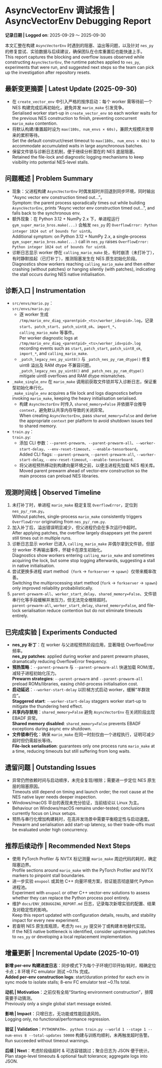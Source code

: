 # AsyncVectorEnv 调试报告 | AsyncVectorEnv Debugging Report

**记录日期 | Logged on**: 2025-09-29 ～ 2025-09-30

本文汇整在构建 `AsyncVectorEnv` 时遇到的阻塞、溢出等问题，以及针对 `nes_py` 的修复尝试、实验数据与后续建议，确保团队在仓库重置后也能快速上手。<br>This report captures the blocking and overflow issues observed while constructing `AsyncVectorEnv`, the runtime patches applied to `nes_py`, experiments that were run, and suggested next steps so the team can pick up the investigation after repository resets.

## 最新变更摘要 | Latest Update (2025-09-30)
- 在 `create_vector_env` 中引入严格的按序启动：每个 worker 需等待前一个 NES 构建完成后再初始化，避免并发 `mario_make` 引发竞争。<br>Serialised worker start-up in `create_vector_env` so each worker waits for the previous NES construction to finish, preventing concurrent `mario_make` contention.
- 将默认构建/重置超时设为 `max(180s, num_envs × 60s)`，兼顾大规模并发带来的累积等待。<br>Set the default construct/reset timeout to `max(180s, num_envs × 60s)` to accommodate accumulated waits in large asynchronous batches.
- 保留文件锁与诊断日志机制，便于继续分析潜在的 NES 底层阻塞。<br>Retained the file-lock and diagnostic logging mechanisms to keep visibility into potential NES-level stalls.

## 问题概述 | Problem Summary
- 现象：父进程构建 `AsyncVectorEnv` 时偶发超时并回退到同步环境，同时输出 “Async vector env construction timed out…”。<br>Symptom: the parent process sporadically times out while building `AsyncVectorEnv`, prints “Async vector env construction timed out…”, and falls back to the synchronous env.
- 额外现象：在 Python 3.12 + NumPy 2.x 下，单进程运行 `gym_super_mario_bros.make(...)` 会触发 `nes_py` 的 `OverflowError: Python integer 1024 out of bounds for uint8`。<br>Additional symptom: on Python 3.12 + NumPy 2.x, a single-process `gym_super_mario_bros.make(...)` call in `nes_py` raises `OverflowError: Python integer 1024 out of bounds for uint8`.
- 诊断日志显示 worker 停在 `calling_mario_make` 处，有时崩溃（未打补丁），有时静默挂起（已打补丁），推测阻塞发生在 NES 原生初始化阶段。<br>Diagnostics show workers reaching `calling_mario_make` and then either crashing (without patches) or hanging silently (with patches), indicating the stall occurs during NES native initialisation.

## 诊断入口 | Instrumentation
- `src/envs/mario.py`：<br>`src/envs/mario.py`:
  - 逐 worker 生成 `/tmp/mario_env_diag_<parentpid>_<ts>/worker_idx<pid>.log`，记录 `start`、`patch_start`、`patch_uint8_ok`、`import_*`、`calling_mario_make` 等事件。<br>Per worker diagnostic logs at `/tmp/mario_env_diag_<parentpid>_<ts>/worker_idx<pid>.log` recording events such as `start`, `patch_start`, `patch_uint8_ok`, `import_*`, and `calling_mario_make`.
  - `_patch_legacy_nes_py_uint8()` 与 `_patch_nes_py_ram_dtype()` 修复 uint8 溢出及 RAM dtype 不兼容问题。<br>`_patch_legacy_nes_py_uint8()` and `_patch_nes_py_ram_dtype()` mitigate uint8 overflows and RAM dtype mismatches.
- `_make_single_env` 在 `mario_make` 调用前获取文件锁并写入诊断日志，保证重型初始化串行化。<br>`_make_single_env` acquires a file lock and logs diagnostics before invoking `mario_make`, keeping the heavy initialisation serialised.
  - 构建 `AsyncVectorEnv` 时传入 `shared_memory=False` 并依据平台推导 `context`，避免默认共享内存导致的关闭异常。<br>When creating `AsyncVectorEnv`, pass `shared_memory=False` and derive the appropriate `context` per platform to avoid shutdown issues tied to shared memory.
- `train.py`：<br>`train.py`:
  - 添加 CLI 参数：`--parent-prewarm`、`--parent-prewarm-all`、`--worker-start-delay`、`--env-reset-timeout`、`--enable-tensorboard`。<br>Added CLI flags: `--parent-prewarm`, `--parent-prewarm-all`, `--worker-start-delay`, `--env-reset-timeout`, `--enable-tensorboard`.
  - 将父进程预热移动到构建向量环境之前，以便主进程先加载 NES 相关库。<br>Moved parent prewarm ahead of vector-env construction so the main process can preload NES libraries.

## 观测时间线 | Observed Timeline
1. 未打补丁时，单进程 `mario_make` 稳定复现 `OverflowError`，定位到 `nes_py/_rom.py`。<br>Without patches, single-process `mario_make` consistently triggers `OverflowError` originating from `nes_py/_rom.py`.
2. 加入补丁后，溢出错误明显减少，但父进程仍会在多次运行中超时。<br>After applying patches, the overflow largely disappears yet the parent still times out in multiple runs.
3. 诊断日志显示 worker 已进入 `calling_mario_make` 并偶尔拿到文件锁，但部分 worker 不再输出事件，怀疑卡在原生初始化。<br>Diagnostics show workers entering `calling_mario_make` and sometimes acquiring the lock, but some stop logging afterwards, suggesting a stall in native initialisation.
4. 尝试更换多进程 start method（`fork` → `forkserver` → `spawn`）仅带来概率改善。<br>Switching the multiprocessing start method (`fork` → `forkserver` → `spawn`) only improved reliability probabilistically.
5. `parent-prewarm-all`、`worker_start_delay`、`shared_memory=False`、文件锁串行化等手段缓解并发压力，但无法完全根除超时。<br>`parent-prewarm-all`, `worker_start_delay`, `shared_memory=False`, and file-lock serialisation reduce contention but do not eliminate timeouts entirely.

## 已完成实验 | Experiments Conducted
- **nes_py 补丁**：在 worker 与父进程预热阶段应用，显著降低 OverflowError 频率。<br>**nes_py patches**: applied during worker and parent prewarm phases, dramatically reducing OverflowError frequency.
- **预热策略**：`--parent-prewarm` 与 `--parent-prewarm-all` 快速加载 ROM/库，减轻子进程初始化压力。<br>**Prewarm strategies**: `--parent-prewarm` and `--parent-prewarm-all` preload ROMs/libraries, easing child-process initialisation cost.
- **启动延迟**：`--worker-start-delay` 以阶梯方式启动 worker，缓解“羊群效应”。<br>**Staggered start**: `--worker-start-delay` staggers worker start-up to mitigate the thundering herd effect.
- **共享内存禁用**：`shared_memory=False` 避免 `AsyncVectorEnv` 在关闭阶段出现 EBADF 异常。<br>**Shared memory disabled**: `shared_memory=False` prevents EBADF exceptions during async env shutdown.
- **文件锁串行化**：确保 `mario_make` 在同一时刻仅由一个进程执行，证明可减少超时但仍需超长等待。<br>**File-lock serialisation**: guarantees only one process runs `mario_make` at a time, reducing timeouts but still suffering from long waits.

## 遗留问题 | Outstanding Issues
- 异常仍然依赖时间与启动顺序，未完全复现/根除；需要进一步定位 NES 原生层的阻塞原因。<br>Timeouts still depend on timing and launch order; the root cause at the NES native layer needs deeper inspection.
- Windows/macOS 平台的表现未充分验证，当前结论以 Linux 为主。<br>Behaviour on Windows/macOS remains under-tested; conclusions currently focus on Linux setups.
- 预热与串行化增加构建耗时，在高并发场景中需要平衡稳定性与启动速度。<br>Prewarm and serialisation add start-up latency, so their trade-offs must be evaluated under high concurrency.

## 推荐后续动作 | Recommended Next Steps
- 使用 PyTorch Profiler 与 NVTX 标记测量 `mario_make` 周边代码的耗时，确定阻塞边界。<br>Profile sections around `mario_make` with the PyTorch Profiler and NVTX markers to pinpoint stall boundaries.
- 进一步实验 `envpool` 或其他 C++ 向量环境方案，验证能否彻底替代 Python 进程池。<br>Experiment with `envpool` or other C++ vector-env solutions to assess whether they can replace the Python process pool entirely.
- 维护 `docs/ENV_DEBUGGING_REPORT.md` 日志，记录每次新增实验的配置、结果及对稳定性的影响。<br>Keep this report updated with configuration details, results, and stability impact for every new experiment.
- 若查明 NES 原生库瓶颈，考虑为 `nes_py` 提交补丁或构建本地替代实现。<br>If the NES native bottleneck is identified, consider upstreaming patches to `nes_py` or developing a local replacement implementation.

## 增量更新 | Incremental Update (2025-10-01)
**新增 per-env 构建进度日志**：同步模式下为每个子环境打印开始/耗时，精确定位卡点；8 环境 FC emulator 测试 ~0.11s 完成。<br>**Added per-env construction logs**: start/duration printed for each env in sync mode to isolate stalls; 8-env FC emulator test ~0.11s total.

**动机 | Motivation**：之前仅有全局“Starting environment construction”，排障需要手动猜测。<br>Previously only a single global start message existed.

**影响 | Impact**：只增日志，无功能或性能回退风险。<br>Logging only, no functional/performance regression.

**验证 | Validation**：`PYTHONPATH=. python train.py --world 1 --stage 1 --num-envs 8 --total-updates 50000` 构建与训练均顺利，未再触发超时告警。<br>Run succeeded without timeout warnings.

**后续 | Next**：考虑阶段级超时 & 可选容错跳过；聚合日志为 JSON 便于统计。<br>Plan stage-level timeouts & optional fault tolerance; aggregate logs into JSON.

